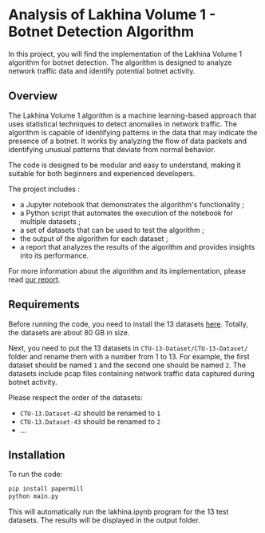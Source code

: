 # Analysis of Lakhina Volume 1 - Botnet Detection Algorithm

In this project, you will find the implementation of the Lakhina Volume 1 algorithm for botnet detection. The algorithm is designed to analyze network traffic data and identify potential botnet activity.

## Overview

The Lakhina Volume 1 algorithm is a machine learning-based approach that uses statistical techniques to detect anomalies in network traffic. The algorithm is capable of identifying patterns in the data that may indicate the presence of a botnet. It works by analyzing the flow of data packets and identifying unusual patterns that deviate from normal behavior.

The code is designed to be modular and easy to understand, making it suitable for both beginners and experienced developers.

The project includes :

- a Jupyter notebook that demonstrates the algorithm's functionality ;
- a Python script that automates the execution of the notebook for multiple datasets ;
- a set of datasets that can be used to test the algorithm ;
- the output of the algorithm for each dataset ;
- a report that analyzes the results of the algorithm and provides insights into its performance.

For more information about the algorithm and its implementation, please read [our report](Rapport.pdf).

## Requirements

Before running the code, you need to install the 13 datasets [here](https://mega.nz/folder/vdRmBA6D#yMZXx74nnu8GjhdwSF54Sw). Totally, the datasets are about 80 GB in size.

Next, you need to put the 13 datasets in `CTU-13-Dataset/CTU-13-Dataset/` folder and rename them with a number from 1 to 13. For example, the first dataset should be named `1` and the second one should be named `2`. The datasets include pcap files containing network traffic data captured during botnet activity.

Please respect the order of the datasets:

- `CTU-13.Dataset-42` should be renamed to `1`
- `CTU-13.Dataset-43` should be renamed to `2`
- ...

## Installation

To run the code:

```bash
pip install papermill
python main.py
```

This will automatically run the lakhina.ipynb program for the 13 test datasets. The results will be displayed in the output folder.
